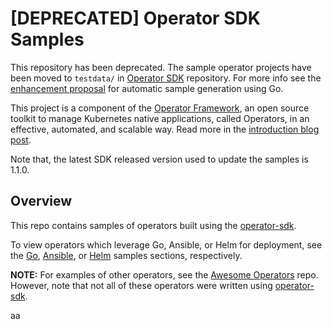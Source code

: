 # [DEPRECATED] Operator SDK Samples

This repository has been deprecated. The sample operator projects have been moved to `testdata/` in [Operator SDK](https://github.com/operator-framework/operator-sdk/) repository. For more info see the [enhancement proposal](https://github.com/operator-framework/enhancements/blob/master/enhancements/samples-generation.md) for automatic sample generation using Go.  

This project is a component of the [Operator Framework](https://github.com/operator-framework), an open source toolkit to manage Kubernetes native applications, called Operators, in an effective, automated, and scalable way. Read more in the [introduction blog post](https://coreos.com/blog/introducing-operator-framework).

Note that, the latest SDK released version used to update the samples is 1.1.0. 

## Overview

This repo contains samples of operators built using the [operator-sdk][operator_sdk].

To view operators which leverage Go, Ansible, or Helm for deployment, see the [Go][go_examples], [Ansible][ansible_examples], or [Helm][helm_examples] samples sections, respectively.

**NOTE:** For examples of other operators, see the [Awesome Operators][awesome-operators] repo. However, note that not all of these operators were written using [operator-sdk][operator_sdk].

[operator_sdk]:https://github.com/operator-framework/operator-sdk
[go_examples]:./go/
[ansible_examples]:./ansible/
[helm_examples]:./helm/
[awesome-operators]:https://github.com/operator-framework/awesome-operators
aa
